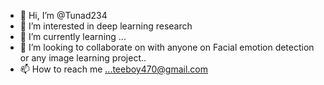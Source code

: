 - 👋 Hi, I’m @Tunad234
- 👀 I’m interested in deep learning research 
- 🌱 I’m currently learning ...
- 💞️ I’m looking to collaborate on with anyone on Facial emotion detection or any image learning project..
- 📫 How to reach me ...teeboy470@gmail.com

<!---
Tunad234/Tunad234 is a ✨ special ✨ repository because its `README.md` (this file) appears on your GitHub profile.
You can click the Preview link to take a look at your changes.
--->
